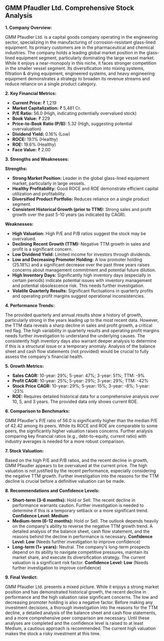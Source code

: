 ## GMM Pfaudler Ltd. Comprehensive Stock Analysis

**1. Company Overview:**

GMM Pfaudler Ltd. is a capital goods company operating in the engineering sector, specializing in the manufacturing of corrosion-resistant glass-lined equipment.  Its primary customers are in the pharmaceutical and chemical industries.  The company holds a leading global market position in the glass-lined equipment segment, particularly dominating the large vessel market. While it enjoys a near-monopoly in this niche, it faces stronger competition in the smaller vessel segment.  Its diversification into mixing systems, filtration & drying equipment, engineered systems, and heavy engineering equipment demonstrates a strategy to broaden its revenue streams and reduce reliance on a single product category.


**2. Key Financial Metrics:**

* **Current Price:** ₹ 1,219
* **Market Capitalization:** ₹ 5,481 Cr.
* **P/E Ratio:** 56.0 (High, indicating potentially overvalued stock)
* **Book Value:** ₹ 229
* **Price-to-Book Ratio (P/B):** 5.32 (High, suggesting potential overvaluation)
* **Dividend Yield:** 0.16% (Low)
* **ROCE:** 19.1% (Healthy)
* **ROE:** 19.6% (Healthy)
* **Face Value:** ₹ 2.00


**3. Strengths and Weaknesses:**

**Strengths:**

* **Strong Market Position:**  Leader in the global glass-lined equipment market, particularly in large vessels.
* **Healthy Profitability:**  Good ROCE and ROE demonstrate efficient capital utilization and profitability.
* **Diversified Product Portfolio:** Reduces reliance on a single product segment.
* **Consistent Historical Growth (prior to TTM):**  Strong sales and profit growth over the past 5-10 years (as indicated by CAGR).


**Weaknesses:**

* **High Valuation:** High P/E and P/B ratios suggest the stock may be overvalued.
* **Declining Recent Growth (TTM):**  Negative TTM growth in sales and profit is a significant concern.
* **Low Dividend Yield:**  Limited income for investors through dividends.
* **Low and Decreasing Promoter Holding:**  A low promoter holding (25.18%) and a significant decrease over the past three years raises concerns about management commitment and potential future dilution.
* **High Inventory Days:**  Significantly high inventory days (especially in certain periods) indicate potential issues with inventory management and potential obsolescence risk.  This needs further investigation.
* **Volatile Quarterly Results:**  Significant fluctuations in quarterly profits and operating profit margins suggest operational inconsistencies.


**4. Performance Trends:**

The provided quarterly and annual results show a history of growth, particularly strong in the years leading up to the most recent data. However, the TTM data reveals a sharp decline in sales and profit growth, a critical red flag.  The high variability in quarterly results and operating profit margins needs further investigation to understand the underlying causes.  The consistently high inventory days also warrant deeper analysis to determine if this is a structural issue or a temporary anomaly.  Analysis of the balance sheet and cash flow statements (not provided) would be crucial to fully assess the company's financial health.


**5. Growth Metrics:**

* **Sales CAGR:** 10-year: 29%; 5-year: 47%; 3-year: 51%; TTM: -9%
* **Profit CAGR:** 10-year: 25%; 5-year: 29%; 3-year: 29%; TTM: -42%
* **Stock Price CAGR:** 10-year: 29%; 5-year: 15%; 3-year: -8%; 1-year: -23%
* **ROE:**  Requires detailed historical data for a comprehensive analysis over 10, 5, and 3 years.  The provided data only shows current ROE.


**6. Comparison to Benchmarks:**

GMM Pfaudler's P/E ratio of 56.0 is significantly higher than the median P/E of 42.42 among its peers.  While its ROCE and ROE are comparable to some peers, the significantly higher valuation raises concerns.  Further analysis comparing key financial ratios (e.g., debt-to-equity, current ratio) with industry averages is needed for a more robust comparison.


**7. Stock Valuation:**

Based on the high P/E and P/B ratios, and the recent decline in growth, GMM Pfaudler appears to be overvalued at the current price.  The high valuation is not justified by the recent performance, especially considering the negative TTM growth.  Further investigation into the reasons for the TTM decline is crucial before a definitive valuation can be made.


**8. Recommendations and Confidence Levels:**

* **Short-term (3-6 months):** Hold or Sell.  The recent decline in performance warrants caution.  Further investigation is needed to determine if this is a temporary setback or a more significant trend.  **Confidence Level: Medium**
* **Medium-term (6-12 months):**  Hold or Sell.  The outlook depends heavily on the company's ability to reverse the negative TTM growth trend.  A detailed analysis of the balance sheet, cash flow statement, and the reasons behind the decline in performance is necessary. **Confidence Level: Low** (Needs further investigation to improve confidence)
* **Long-term (1+ years):**  Neutral.  The company's long-term prospects depend on its ability to navigate competitive pressures, maintain its market share, and execute its diversification strategy.  The current valuation is a significant risk factor. **Confidence Level: Low** (Needs further investigation to improve confidence)


**9. Final Verdict:**

GMM Pfaudler Ltd. presents a mixed picture.  While it enjoys a strong market position and has demonstrated historical growth, the recent decline in performance and the high valuation raise significant concerns.  The low and decreasing promoter holding is also a negative factor.  Before making any investment decisions, a thorough investigation into the reasons for the TTM decline, a detailed analysis of the balance sheet and cash flow statements, and a more comprehensive peer comparison are necessary.  Until these analyses are completed and the confidence level is raised to at least Medium, a cautious approach is recommended.  The current high valuation makes the stock a risky investment at this time.
